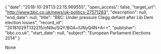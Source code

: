 {
  "date": "2018-10-29T13:22:15.969555", 
  "open_access": false, 
  "target_url": "http://www.bbc.co.uk/news/uk-politics-27571283", 
  "description": null, 
  "end_date": null, 
  "title": "BBC:  Under pressure Clegg defiant after Lib Dem election losses", 
  "record_id": "20181029T132215/oN9u/SQY/BGA+lUNyQ4N+A==", 
  "publisher": "bbc.co.uk", 
  "start_date": null, 
  "subject": "European Parliament Elections 2014"
}

None